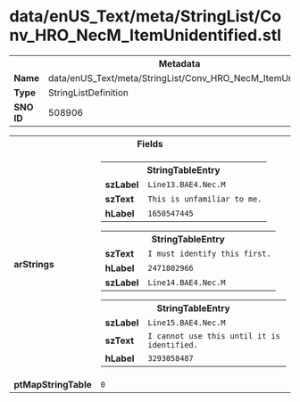 <h1>data/enUS_Text/meta/StringList/Conv_HRO_NecM_ItemUnidentified.stl</h1><table><tr><th colspan="100%">Metadata</th></tr><tr><td><b>Name</b></td><td>data/enUS_Text/meta/StringList/Conv_HRO_NecM_ItemUnidentified.stl</td></tr><tr><td><b>Type</b></td><td>StringListDefinition</td></tr><tr><td><b>SNO ID</b></td><td>508906</td></tr></table>

<table><tr><th colspan="100%">Fields</th></tr><tr><td><b>arStrings</b></td><td><table><tr><th colspan="100%">StringTableEntry</th></tr><tr><td><b>szLabel</b></td><td><code>Line13.BAE4.Nec.M</code></td></tr><tr><td><b>szText</b></td><td><code>This is unfamiliar to me.</code></td></tr><tr><td><b>hLabel</b></td><td><code>1650547445</code></td></tr></table>


<table><tr><th colspan="100%">StringTableEntry</th></tr><tr><td><b>szText</b></td><td><code>I must identify this first.</code></td></tr><tr><td><b>hLabel</b></td><td><code>2471802966</code></td></tr><tr><td><b>szLabel</b></td><td><code>Line14.BAE4.Nec.M</code></td></tr></table>


<table><tr><th colspan="100%">StringTableEntry</th></tr><tr><td><b>szLabel</b></td><td><code>Line15.BAE4.Nec.M</code></td></tr><tr><td><b>szText</b></td><td><code>I cannot use this until it is identified.</code></td></tr><tr><td><b>hLabel</b></td><td><code>3293058487</code></td></tr></table>


</td></tr><tr><td><b>ptMapStringTable</b></td><td><code>0</code></td></tr></table>

